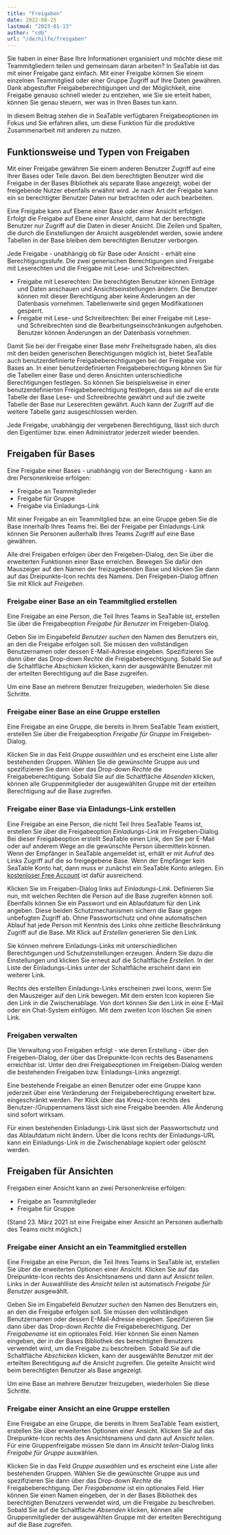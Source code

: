 ```yaml
---
title: "Freigaben"
date: 2022-08-25
lastmod: "2023-01-13"
author: "cdb"
url: "/de/hilfe/freigaben"
---
```


Sie haben in einer Base Ihre Informationen organisiert und möchte diese mit Teammitgliedern teilen und gemeinsam daran arbeiten? In SeaTable ist das mit einer Freigabe ganz einfach. Mit einer Freigabe können Sie einem einzelnen Teammitglied oder einer Gruppe Zugriff auf Ihre Daten gewähren. Dank abgestufter Freigabeberechtigungen und der Möglichkeit, eine Freigabe genauso schnell wieder zu entziehen, wie Sie sie erteilt haben, können Sie genau steuern, wer was in Ihren Bases tun kann.

In diesem Beitrag stehen die in SeaTable verfügbaren Freigabeoptionen im Fokus und Sie erfahren alles, um diese Funktion für die produktive Zusammenarbeit mit anderen zu nutzen.

## Funktionsweise und Typen von Freigaben

Mit einer Freigabe gewähren Sie einem anderen Benutzer Zugriff auf eine Ihrer Bases oder Teile davon. Bei dem berechtigten Benutzer wird die Freigabe in der Bases Bibliothek als separate Base angezeigt, wobei der freigebende Nutzer ebenfalls erwähnt wird. Je nach Art der Freigabe kann ein so berechtigter Benutzer Daten nur betrachten oder auch bearbeiten.

Eine Freigabe kann auf Ebene einer Base oder einer Ansicht erfolgen. Erfolgt die Freigabe auf Ebene einer Ansicht, dann hat der berechtigte Benutzer nur Zugriff auf die Daten in dieser Ansicht. Die Zeilen und Spalten, die durch die Einstellungen der Ansicht ausgeblendet werden, sowie andere Tabellen in der Base bleiben dem berechtigten Benutzer verborgen.

Jede Freigabe - unabhängig ob für Base oder Ansicht - erhält eine Berechtigungsstufe. Die zwei generischen Berechtigungen sind Freigabe mit Leserechten und die Freigabe mit Lese- und Schreibrechten.

- Freigabe mit Leserechten: Die berechtigten Benutzer können Einträge und Daten anschauen und Ansichtseinstellungen ändern. Die Benutzer können mit dieser Berechtigung aber keine Änderungen an der Datenbasis vornehmen. Tabellenwerte sind gegen Modifikationen gesperrt.
- Freigabe mit Lese- und Schreibrechten: Bei einer Freigabe mit Lese- und Schreibrechten sind die Bearbeitungseinschränkungen aufgehoben. Benutzer können Änderungen an der Datenbasis vornehmen.

Damit Sie bei der Freigabe einer Base mehr Freiheitsgrade haben, als dies mit den beiden generischen Berechtigungen möglich ist, bietet SeaTable auch benutzerdefinierte Freigabeberechtigungen bei der Freigabe von Bases an. In einer benutzerdefinierten Freigabeberechtigung können Sie für die Tabellen einer Base und deren Ansichten unterschiedliche Berechtigungen festlegen. So können Sie beispielsweise in einer benutzerdefinierten Freigabeberechtigung festlegen, dass sie auf die erste Tabelle der Base Lese- und Schreibrechte gewährt und auf die zweite Tabelle der Base nur Leserechten gewährt. Auch kann der Zugriff auf die weitere Tabelle ganz ausgeschlossen werden.

Jede Freigabe, unabhängig der vergebenen Berechtigung, lässt sich durch den Eigentümer bzw. einen Administrator jederzeit wieder beenden.

## Freigaben für Bases

Eine Freigabe einer Bases - unabhängig von der Berechtigung - kann an drei Personenkreise erfolgen:

- Freigabe an Teammitglieder
- Freigabe für Gruppe
- Freigabe via Einladungs-Link

Mit einer Freigabe an ein Teammitglied bzw. an eine Gruppe geben Sie die Base innerhalb Ihres Teams frei. Bei der Freigabe per Einladungs-Link können Sie Personen außerhalb Ihres Teams Zugriff auf eine Base gewähren.

Alle drei Freigaben erfolgen über den Freigeben-Dialog, den Sie über die erweiterten Funktionen einer Base erreichen. Bewegen Sie dafür den Mauszeiger auf den Namen der freizugebenden Base und klicken Sie dann auf das Dreipunkte-Icon rechts des Namens. Den Freigeben-Dialog öffnen Sie mit Klick auf _Freigeben_.

### Freigabe einer Base an ein Teammitglied erstellen

Eine Freigabe an eine Person, die Teil Ihres Teams in SeaTable ist, erstellen Sie über die Freigabeoption _Freigabe für Benutzer_ im Freigeben-Dialog.

Geben Sie im Eingabefeld _Benutzer suchen_ den Namen des Benutzers ein, an den die Freigabe erfolgen soll. Sie müssen den vollständigen Benutzernamen oder dessen E-Mail-Adresse eingeben. Spezifizieren Sie dann über das Drop-down _Rechte_ die Freigabeberechtigung. Sobald Sie auf die Schaltfläche _Abschicken_ klicken, kann der ausgewählte Benutzer mit der erteilten Berechtigung auf die Base zugreifen.

Um eine Base an mehrere Benutzer freizugeben, wiederholen Sie diese Schritte.

### Freigabe einer Base an eine Gruppe erstellen

Eine Freigabe an eine Gruppe, die bereits in Ihrem SeaTable Team existiert, erstellen Sie über die Freigabeoption _Freigabe für Gruppe_ im Freigeben-Dialog.

Klicken Sie in das Feld _Gruppe auswählen_ und es erscheint eine Liste aller bestehenden Gruppen. Wählen Sie die gewünschte Gruppe aus und spezifizieren Sie dann über das Drop-down _Rechte_ die Freigabeberechtigung. Sobald Sie auf die Schaltfläche _Absenden_ klicken, können alle Gruppenmitglieder der ausgewählten Gruppe mit der erteilten Berechtigung auf die Base zugreifen.

### Freigabe einer Base via Einladungs-Link erstellen

Eine Freigabe an eine Person, die nicht Teil Ihres SeaTable Teams ist, erstellen Sie über die Freigabeoption _Einladungs-Link_ im Freigeben-Dialog. Bei dieser Freigabeoption erstellt SeaTable einen Link, den Sie per E-Mail oder auf anderem Wege an die gewünschte Person übermitteln können. Wenn der Empfänger in SeaTable angemeldet ist, erhält er mit Aufruf des Links Zugriff auf die so freigegebene Base. Wenn der Empfänger kein SeaTable Konto hat, dann muss er zunächst ein SeaTable Konto anlegen. Ein [kostenloser Free Account](https://seatable.io/docs/handbuch/schnelleinstieg/registrierung-login/#abonnements) ist dafür ausreichend.

Klicken Sie im Freigaben-Dialog links auf _Einladungs-Link_. Definieren Sie nun, mit welchen Rechten die Person auf die Base zugreifen können soll. Ebenfalls können Sie ein Passwort und ein Ablaufdatum für den Link angeben. Diese beiden Schutzmechanismen sichern die Base gegen unbefugten Zugriff ab. Ohne Passwortschutz und ohne automatischen Ablauf hat jede Person mit Kenntnis des Links ohne zeitliche Beschränkung Zugriff auf die Base. Mit Klick auf _Erstellen_ generieren Sie den Link.

Sie können mehrere Einladungs-Links mit unterschiedlichen Berechtigungen und Schutzeinstellungen erzeugen. Ändern Sie dazu die Einstellungen und klicken Sie erneut auf die Schaltfläche _Erstellen_. In der Liste der Einladungs-Links unter der Schaltfläche erscheint dann ein weiterer Link.

Rechts des erstellten Einladungs-Links erscheinen zwei Icons, wenn Sie den Mauszeiger auf den Link bewegen. Mit dem ersten Icon kopieren Sie den Link in die Zwischenablage. Von dort können Sie den Link in eine E-Mail oder ein Chat-System einfügen. Mit dem zweiten Icon löschen Sie einen Link.

### Freigaben verwalten

Die Verwaltung von Freigaben erfolgt - wie deren Erstellung - über den Freigeben-Dialog, der über das Dreipunkte-Icon rechts des Basenamens erreichbar ist. Unter den drei Freigabeoptionen im Freigeben-Dialog werden die bestehenden Freigaben bzw. Einladungs-Links angezeigt.

Eine bestehende Freigabe an einen Benutzer oder eine Gruppe kann jederzeit über eine Veränderung der Freigabeberechtigung erweitert bzw. eingeschränkt werden. Per Klick über das Kreuz-Icon rechts des Benutzer-/Gruppennamens lässt sich eine Freigabe beenden. Alle Änderung sind sofort wirksam.

Für einen bestehenden Einladungs-Link lässt sich der Passwortschutz und das Ablaufdatum nicht ändern. Über die Icons rechts der Einladungs-URL kann ein Einladungs-Link in die Zwischenablage kopiert oder gelöscht werden.

## Freigaben für Ansichten

Freigaben einer Ansicht kann an zwei Personenkreise erfolgen:

- Freigabe an Teammitglieder
- Freigabe für Gruppe

(Stand 23. März 2021 ist eine Freigabe einer Ansicht an Personen außerhalb des Teams nicht möglich.)

### Freigabe einer Ansicht an ein Teammitglied erstellen

Eine Freigabe an eine Person, die Teil Ihres Teams in SeaTable ist, erstellen Sie über die erweiterten Optionen einer Ansicht. Klicken Sie auf das Dreipunkte-Icon rechts des Ansichtsnamens und dann auf _Ansicht teilen_. Links in der Auswahlliste des _Ansicht teilen_ ist automatisch _Freigabe für Benutzer_ ausgewählt.

Geben Sie im Eingabefeld _Benutzer suchen_ den Namen des Benutzers ein, an den die Freigabe erfolgen soll. Sie müssen den vollständigen Benutzernamen oder dessen E-Mail-Adresse eingeben. Spezifizieren Sie dann über das Drop-down _Rechte_ die Freigabeberechtigung. Der _Freigabename_ ist ein optionales Feld. Hier können Sie einen Namen eingeben, der in der Bases Bibliothek des berechtigten Benutzers verwendet wird, um die Freigabe zu beschreiben. Sobald Sie auf die Schaltfläche _Abschicken_ klicken, kann der ausgewählte Benutzer mit der erteilten Berechtigung auf die Ansicht zugreifen. Die geteilte Ansicht wird beim berechtigten Benutzer als Base angezeigt.

Um eine Base an mehrere Benutzer freizugeben, wiederholen Sie diese Schritte.

### Freigabe einer Ansicht an eine Gruppe erstellen

Eine Freigabe an eine Gruppe, die bereits in Ihrem SeaTable Team existiert, erstellen Sie über erweiterten Optionen einer Ansicht. Klicken Sie auf das Dreipunkte-Icon rechts des Ansichtsnamens und dann auf _Ansicht teilen_. Für eine Gruppenfreigabe müssen Sie dann im _Ansicht teilen_\-Dialog links _Freigabe für Gruppe_ auswählen.

Klicken Sie in das Feld _Gruppe auswählen_ und es erscheint eine Liste aller bestehenden Gruppen. Wählen Sie die gewünschte Gruppe aus und spezifizieren Sie dann über das Drop-down _Rechte_ die Freigabeberechtigung. Der _Freigabename_ ist ein optionales Feld. Hier können Sie einen Namen eingeben, der in der Bases Bibliothek des berechtigten Benutzers verwendet wird, um die Freigabe zu beschreiben. Sobald Sie auf die Schaltfläche _Absenden_ klicken, können alle Gruppenmitglieder der ausgewählten Gruppe mit der erteilten Berechtigung auf die Base zugreifen.
